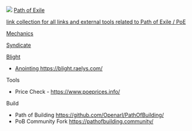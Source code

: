 <html>
  <img src="https://web.poecdn.com/image/layout/echoesoftheatlaslogo.png">
<a href="http://pathofexile.com/">Path of Exile</b>

link collection for all links and external tools related to Path of Exile / PoE

Mechanics

Syndicate

Blight
* Anointing https://blight.raelys.com/

Tools
* Price Check - https://www.poeprices.info/

Build
* Path of Building https://github.com/Openarl/PathOfBuilding/
* PoB Community Fork https://pathofbuilding.community/

</html>

